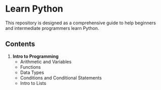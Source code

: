 # Learn Python
This repository is designed as a comprehensive guide to help beginners and intermediate programmers learn Python.

## Contents
1. **Intro to Programming**
   - Arithmetic and Variables
   - Functions
   - Data Types
   - Conditions and Conditional Statements
   - Intro to Lists

